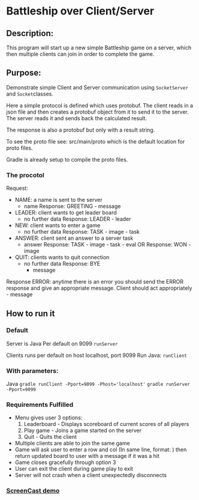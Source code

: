 # Battleship over Client/Server
## Description:
This program will start up a new simple Battleship game on a server, which then multiple clients can join in order to complete the game.

## Purpose:
Demonstrate simple Client and Server communication using `SocketServer` and `Socket`classes.

Here a simple protocol is defined which uses protobuf. The client reads in a json file and then creates a protobuf object from it to send it to the server. The server reads it and sends back the calculated result. 

The response is also a protobuf but only with a result string. 

To see the proto file see: src/main/proto which is the default location for proto files. 

Gradle is already setup to compile the proto files. 

### The procotol
Request:
- NAME: a name is sent to the server
	- name
	Response: GREETING
			- message
- LEADER: client wants to get leader board
	- no further data
	Response: LEADER
			- leader
- NEW: client wants to enter a game
	- no further data
	Response: TASK
			- image
			- task
- ANSWER: client sent an answer to a server task
	- answer
	Response: TASK
			- image
			- task
			- eval
	OR
	Response: WON
			- image
- QUIT: clients wants to quit connection
	- no further data
	Response: BYE
		- message

Response ERROR: anytime there is an error you should send the ERROR response and give an appropriate message. Client should act appropriately
	- message

## How to run it 


### Default 
Server is Java
Per default on 9099
` runServer `


Clients runs per default on 
host localhost, port 9099
Run Java:
` runClient `


### With parameters:
Java
`gradle runClient -Pport=9099 -Phost='localhost'`
`gradle runServer -Pport=9099`


### Requirements Fulfilled
* Menu gives user 3 options:
  1. Leaderboard - Displays scoreboard of current scores of all players
  2. Play game - Joins a game started on the server
  3. Quit - Quits the client
* Multiple clients are able to join the same game 
* Game will ask user to enter a row and col (In same line, format: <int> <int>) then return updated board to user with a message if it was a hit
* Game closes gracefully through option 3
* User can exit the client during game play to exit
* Server will not crash when a client unexpectedly disconnects
 
### [ScreenCast demo](https://youtu.be/YS7VL9RKZsM)

